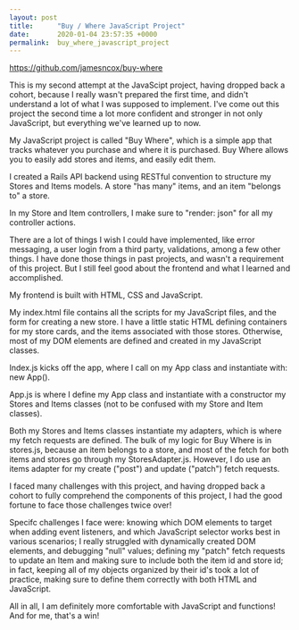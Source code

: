 ```yaml
---
layout: post
title:      "Buy / Where JavaScript Project"
date:       2020-01-04 23:57:35 +0000
permalink:  buy_where_javascript_project
---
```


https://github.com/jamesncox/buy-where

This is my second attempt at the JavaScipt project, having dropped back a cohort, because I really wasn't prepared the first time, and didn't understand a lot of what I was supposed to implement. I've come out this project the second time a lot more confident and stronger in not only JavaScript, but everything we've learned up to now.

My JavaScript project is called "Buy Where", which is a simple app that tracks whatever you purchase and where it is purchased. Buy Where allows you to easily add stores and items, and easily edit them.

I created a Rails API backend using RESTful convention to structure my Stores and Items models. A store "has many" items, and an item "belongs to" a store. 

In my Store and Item controllers, I make sure to "render: json" for all my controller actions. 

There are a lot of things I wish I could have implemented, like error messaging, a user login from a third party, validations, among a few other things. I have done those things in past projects, and wasn't a requirement of this project. But I still feel good about the frontend and what I learned and accomplished.

My frontend is built with HTML, CSS and JavaScript. 

My index.html file contains all the scripts for my JavaScript files, and the form for creating a new store. I have a little static HTML defining containers for my store cards, and the items associated with those stores. Otherwise, most of my DOM elements are defined and created in my JavaScript classes.

Index.js kicks off the app, where I call on my App class and instantiate with: new App().

App.js is where I define my App class and instantiate with a constructor my Stores and Items classes (not to be confused with my Store and Item classes).

Both my Stores and Items classes instantiate my adapters, which is where my fetch requests are defined. The bulk of my logic for Buy Where is in stores.js, because an item belongs to a store, and most of the fetch for both items and stores go through my StoresAdapter.js. However, I do use an items adapter for my create ("post") and update ("patch") fetch requests.

I faced many challenges with this project, and having dropped back a cohort to fully comprehend the components of this project, I had the good fortune to face those challenges twice over! 

Specifc challenges I face were: knowing which DOM elements to target when adding event listeners, and which JavaScript selector works best in various scenarios; I really struggled with dynamically created DOM elements, and debugging "null" values; defining my "patch" fetch requests to update an Item and making sure to include both the item id and store id; in fact, keeping all of my objects organized by their id's took a lot of practice, making sure to define them correctly with both HTML and JavaScript.

All in all, I am definitely more comfortable with JavaScript and functions! And for me, that's a win!



